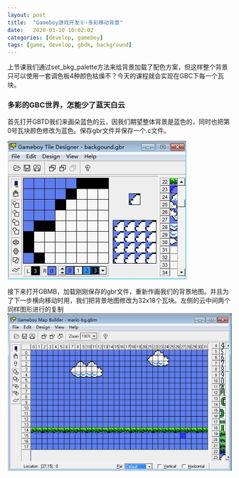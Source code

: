 ```yaml
---
layout: post
title:  "Gameboy游戏开发⑥-多彩移动背景"
date:   2020-03-10 10:02:02
categories: [develop, gameboy]
tags: [game, develop, gbdk, background]
---
```

上节课我们通过set_bkg_palette方法来给背景加载了配色方案，但这样整个背景只可以使用一套调色板4种颜色枯燥不？今天的课程就会实现在GBC下每一个瓦块。

### 多彩的GBC世界，怎能少了蓝天白云
首先打开GBTD我们来画朵蓝色的云，因我们期望整体背景是蓝色的，同时也把第0号瓦块颜色修改为蓝色。保存gbr文件并保存一个.c文件。

![bg-cloud](/doc-pic/2020-03/bg-cloud.png)

接下来打开GBMB，加载刚刚保存的gbr文件，重新作画我们的背景地图。并且为了下一步横向移动时用，我们把背景地图修改为32x18个瓦块。左侧的云中间两个同样图形进行的复制
![bgmb-cloud](/doc-pic/2020-03/bgmb-cloud.png)